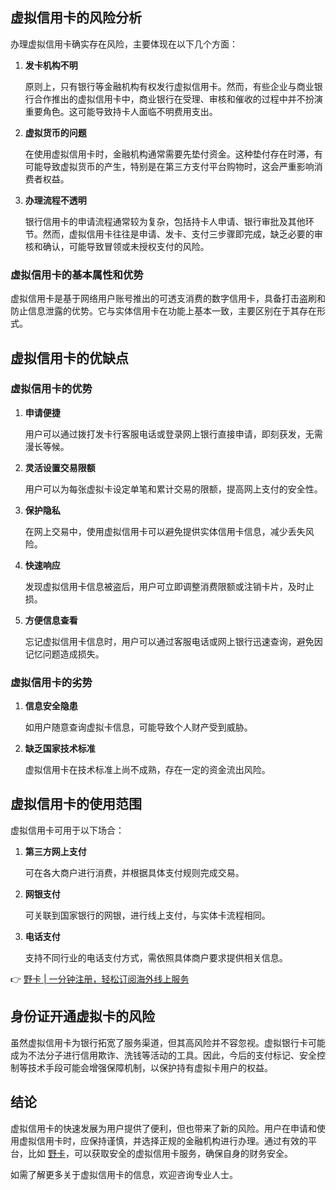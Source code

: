 ## 虚拟信用卡的风险分析

办理虚拟信用卡确实存在风险，主要体现在以下几个方面：

1. **发卡机构不明**
   
   原则上，只有银行等金融机构有权发行虚拟信用卡。然而，有些企业与商业银行合作推出的虚拟信用卡中，商业银行在受理、审核和催收的过程中并不扮演重要角色。这可能导致持卡人面临不明费用支出。

2. **虚拟货币的问题**
   
   在使用虚拟信用卡时，金融机构通常需要先垫付资金。这种垫付存在时滞，有可能导致虚拟货币的产生，特别是在第三方支付平台购物时，这会严重影响消费者权益。

3. **办理流程不透明**
   
   银行信用卡的申请流程通常较为复杂，包括持卡人申请、银行审批及其他环节。然而，虚拟信用卡往往是申请、发卡、支付三步骤即完成，缺乏必要的审核和确认，可能导致冒领或未授权支付的风险。

### 虚拟信用卡的基本属性和优势

虚拟信用卡是基于网络用户账号推出的可透支消费的数字信用卡，具备打击盗刷和防止信息泄露的优势。它与实体信用卡在功能上基本一致，主要区别在于其存在形式。

## 虚拟信用卡的优缺点

### 虚拟信用卡的优势

1. **申请便捷**
   
   用户可以通过拨打发卡行客服电话或登录网上银行直接申请，即刻获发，无需漫长等候。

2. **灵活设置交易限额**
   
   用户可以为每张虚拟卡设定单笔和累计交易的限额，提高网上支付的安全性。

3. **保护隐私**
   
   在网上交易中，使用虚拟信用卡可以避免提供实体信用卡信息，减少丢失风险。

4. **快速响应**
   
   发现虚拟信用卡信息被盗后，用户可立即调整消费限额或注销卡片，及时止损。

5. **方便信息查看**
   
   忘记虚拟信用卡信息时，用户可以通过客服电话或网上银行迅速查询，避免因记忆问题造成损失。

### 虚拟信用卡的劣势

1. **信息安全隐患**
   
   如用户随意查询虚拟卡信息，可能导致个人财产受到威胁。

2. **缺乏国家技术标准**
   
   虚拟信用卡在技术标准上尚不成熟，存在一定的资金流出风险。

## 虚拟信用卡的使用范围

虚拟信用卡可用于以下场合：

1. **第三方网上支付**
   
   可在各大商户进行消费，并根据具体支付规则完成交易。

2. **网银支付**
   
   可关联到国家银行的网银，进行线上支付，与实体卡流程相同。

3. **电话支付**
   
   支持不同行业的电话支付方式，需依照具体商户要求提供相关信息。

👉 [野卡 | 一分钟注册，轻松订阅海外线上服务](https://bit.ly/bewildcard)

## 身份证开通虚拟卡的风险

虽然虚拟信用卡为银行拓宽了服务渠道，但其高风险并不容忽视。虚拟银行卡可能成为不法分子进行信用欺诈、洗钱等活动的工具。因此，今后的支付标记、安全控制等技术手段可能会增强保障机制，以保护持有虚拟卡用户的权益。

## 结论

虚拟信用卡的快速发展为用户提供了便利，但也带来了新的风险。用户在申请和使用虚拟信用卡时，应保持谨慎，并选择正规的金融机构进行办理。通过有效的平台，比如 [野卡](https://bit.ly/bewildcard)，可以获取安全的虚拟信用卡服务，确保自身的财务安全。

如需了解更多关于虚拟信用卡的信息，欢迎咨询专业人士。